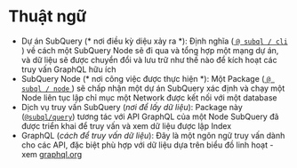 # Thuật ngữ

- Dự án SubQuery (* nơi điều kỳ diệu xảy ra *): Định nghĩa ([ ` @ subql / cli ` ](https://www.npmjs.com/package/@subql/cli)) về cách một SubQuery Node sẽ đi qua và tổng hợp một mạng dự án, và dữ liệu sẽ được chuyển đổi và lưu trữ như thế nào để kích hoạt các truy vấn GraphQL hữu ích
- SubQuery Node (* nơi công việc được thực hiện *): Một Package ([ ` @ subql / node ` ](https://www.npmjs.com/package/@subql/node)) sẽ chấp nhận một dự án SubQuery xác định và chạy một Node liên tục lập chỉ mục một Network được kết nối với một database
- Dịch vụ truy vấn SubQuery (_nơi để lấy dữ liệu_): Package này ([`@subql/query`](https://www.npmjs.com/package/@subql/query)) tương tác với API GraphQL của một Node SubQuery đã được triển khai để truy vấn và xem dữ liệu được lập Index
- GraphQL (*cách để truy vấn dữ liệu*): Đây là một ngôn ngữ truy vấn dành cho các API, đặc biệt phù hợp với dữ liệu dựa trên biểu đồ linh hoạt - xem [graphql.org](https://graphql.org/learn/)